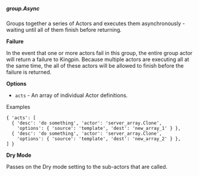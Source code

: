 ##### group.Async

Groups together a series of Actors and executes them asynchronously -
waiting until all of them finish before returning. 

**Failure**

In the event that one or more actors fail in this group, the entire group actor
will return a failure to Kingpin. Because multiple actors are executing all at
the same time, the all of these actors will be allowed to finish before the
failure is returned.

**Options**

  * `acts` - An array of individual Actor definitions.

Examples

    { 'acts': [
      { 'desc': 'do something', 'actor': 'server_array.Clone',
        'options': { 'source': 'template', 'dest': 'new_array_1' } },
      { 'desc': 'do something', 'actor': 'server_array.Clone',
        'options': { 'source': 'template', 'dest': 'new_array_2' } },
    ] }

**Dry Mode**

Passes on the Dry mode setting to the sub-actors that are called.
